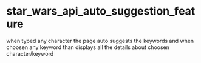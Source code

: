 # star_wars_api_auto_suggestion_feature
when typed any character the page auto suggests the keywords and when choosen any keyword than displays all the  details  about choosen character/keyword

